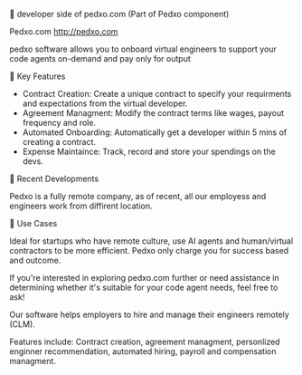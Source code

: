 🤖 developer side of pedxo.com (Part of Pedxo component) 

Pedxo.com
 http://pedxo.com

pedxo software allows you to onboard virtual engineers to support your code agents on-demand and pay only for output

🔧 Key Features
* Contract Creation: Create a unique contract to specify your requirments and expectations from the virtual developer.
* Agreement Managment: Modify the contract terms like wages, payout frequency and role.
* Automated Onboarding: Automatically get a developer within 5 mins of creating a contract.
* Expense Maintaince: Track, record and store your spendings on the devs.


🚀 Recent Developments

Pedxo is a fully remote company, as of recent, all our employess and engineers work from diffirent location.

💼 Use Cases

Ideal for startups who have remote culture, use AI agents and human/virtual contractors to be more efficient.
Pedxo only charge you for success based and outcome.

If you're interested in exploring pedxo.com further or need assistance in determining whether it's suitable for your code agent needs, feel free to ask!

Our software helps employers to hire and manage their engineers remotely (CLM).

Features include: Contract creation, agreement managment,
personlized enginner recommendation, automated hiring, payroll and compensation managment.
